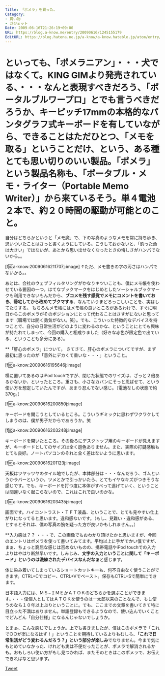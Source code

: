 ```yaml
---
Title: 「ポメラ」を買った。
Category:
- 買い物
- ガジェット
Date: 2009-06-16T21:26:19+09:00
URL: https://blog.a-know.me/entry/20090616/1245155179
EditURL: https://blog.hatena.ne.jp/a-know/a-know.hateblo.jp/atom/entry/12921228815727980036
---
```


といっても、「ポメラニアン」・・・犬ではなくて。KING GIMより発売されている、・・・なんと表現すべきだろう、「ポータルブルワープロ」とでも言うべきだろうか、キーピッチ17mmの本格的なパンタグラフ式キーボードを有していながら、できることはただひとつ、「メモを取る」ということだけ、という、ある種とても思い切りのいい製品。「ポメラ」という製品名称も、「<span style="font-weight:bold;">ポータブル・メモ・ライター（Portable Memo Writer）</span>」から来ているそう。単４電池２本で、約２０時間の駆動が可能とのこと。
====
自分はどちらかというと「メモ魔」で、下の写真のようなメモを常に持ち歩き、思いついたことはさっと書くようにしている。こうしておかないと、「釣った魚は大きい」ではないが、あとから思い出せなくなったときの悔しさがハンパでないから。。


[f:id:a-know:20090616211707j:image]
↑ただ、メモ書きの字の汚さはハンパでないから。。


あとは、会社のウェブフィルタリングがかなりキツいことも、僕にメモ帳を使わせている要因の一つ。はてなブックマークをはじめとしたソーシャルブックマークも利用できないもんだから、<span style="font-weight:bold;">ブコメを残す感覚でメモにコメントを書いておき、帰宅してから改めてブクマする</span>、なんていうまどろっこしいことを、実はしてたりする。
もちろんメモ帳にはメモ帳の良いところがあるわけで、すぐに明日からこのポメラがそのポジションにとって代わることはさすがにないと思ってます（職場では開く勇気がない。笑）。でも、こういった特徴的なデバイスを持つことで、自分の日常生活がどのように変わるのかな、ということにとても興味が持たれてしまって、今回の購入と相成りました（好きな赤色が限定色で出ている、ということも多分にある）。


**「肝心のポメラ」について。
さてさて、肝心のポメラについてですが、まず最初に思ったのが「意外にデカくて重いな・・・」ということ。

[f:id:a-know:20090616195646j:image]

横に置いてあるのはiPod touchですが、閉じた状態でのサイズは、ざっと２倍あるかないか、といったところ。重さも、小さなカバンにそっと忍ばせて、という使い方を想定していたんですが、あまり忍んでない感じ。（電池なしの状態で約370g。）

[f:id:a-know:20090616200850j:image]

キーボードを開こうとしているところ。こういうギミックに思わずワクワクしてしまうのは、僕が男子だからであろうか。笑

[f:id:a-know:20090616203248j:image]

キーボードを開いたところ。その後ろにデスクトップ用のキーボードが見えますが、キーボードとしてのサイズは全く遜色ありません。また、実際の打鍵感触もとても良好。ノートパソコンのそれと全く差はないように思います。

[f:id:a-know:20090616201123j:image]

天板はツヤッツヤのタイル地でしたが、本体部分は・・・なんだろう、ゴムというかラバーというか。ツメとかで引っかいたら、とてもイヤなキズがつきそうな感じです。でも、キーボードを打つ度に本体がすべって逃げていく、ということは間違いなく起こらないので、これはこれで良いのかな。

[f:id:a-know:20090616203435j:image]

画面です。ハイコントラスト・ＴＦＴ液晶、ということで、とても見やすい仕上がりになってると思います。違和感ないです。（もし、見難い・違和感がある、とするとそれは、僕の写真の腕を疑った方が良いかもしれません。。）


**入力感は？？
・・・で、この画像でもおわかり頂けたかと思いますが、今回のエントリはポメラを使って書いてみてます。平均以上に手がでかい僕ですが、まぁ、ちょっと窮屈な感じは否めないものの、携帯電話やiPod touchでの入力よりはやはり断然早いです。しみじみ、<span style="font-weight:bold;">文字の入力ということに関して「キーボード」というのは洗練されたデバイスなんだなぁ</span>と感じます。

体に染み着いてしまっているショートカットキーも、何不自由なく使うことができます。CTRL+Cでコピー、CTRL+Vでペースト。保存もCTRL+Sで簡単にできます。

日本語入力には、ＭＳ−ＩＭＥかＡＴＯＫのどちらかを選ぶことができます。・・・僕個人としてはＡＴＯＫを使うのは一太郎以来のことなんで、もし使うのなら１０年以上ぶりということに。でも、ここまでの文章を書いてきて特に目立った不満はありません。単語登録もできるようなので、使い込んでいくことでどんどん「自分仕様」になるんじゃないでしょうか。


とまぁ、こんな感じでしょうか。上でも書きましたが、僕はこのポメラで「これで○○が楽になるはず！」ということを期待しているよりもむしろ、<span style="font-weight:bold;">「これで日常生活がどう変わるんだろう？」という部分が楽しみ</span>でなりません。今まで気にもとめていなかった、けれども実は不便だったことが、ポメラで解消されるかも。おもしろい使い方がもし見つかれば、またそのときはこのポメラで、お伝えできればなと思います。



<a href="http://twitter.com/share" class="twitter-share-button" data-count="horizontal" data-via="a_know" data-related="CDiT_info" data-lang="ja">Tweet</a><script type="text/javascript" src="//platform.twitter.com/widgets.js"></script>
